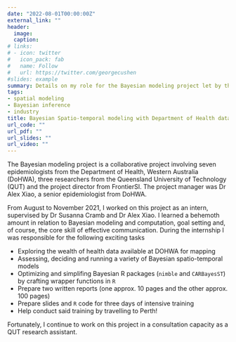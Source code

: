 ```yaml
---
date: "2022-08-01T00:00:00Z"
external_link: ""
header: 
  image: 
  caption: 
# links:
# - icon: twitter
#   icon_pack: fab
#   name: Follow
#   url: https://twitter.com/georgecushen
#slides: example
summary: Details on my role for the Bayesian modeling project let by the Department of Health, Western Australia
tags:
- spatial modeling
- Bayesian inference
- industry
title: Bayesian Spatio-temporal modeling with Department of Health data 
url_code: ""
url_pdf: ""
url_slides: ""
url_video: ""
---
```


The Bayesian modeling project is a collaborative project involving seven epidemiologists from the Department of Health, Western Australia (DoHWA), three researchers from the Queensland University of Technology (QUT) and the project director from FrontierSI. The project manager was Dr Alex Xiao, a senior epidemiologist from DoHWA. 

From August to November 2021, I worked on this project as an intern, supervised by Dr Susanna Cramb and Dr Alex Xiao. I learned a behemoth amount in relation to Bayesian modeling and computation, goal setting and, of course, the core skill of effective communication. During the internship I was responsible for the following exciting tasks
- Exploring the wealth of health data available at DOHWA for mapping
- Assessing, deciding and running a variety of Bayesian spatio-temporal models
- Optimizing and simplifing Bayesian R packages (`nimble` and `CARBayesST`) by crafting wrapper functions in `R`
- Prepare two written reports (one approx. 10 pages and the other approx. 100 pages)
- Prepare slides and `R` code for three days of intensive training
- Help conduct said training by travelling to Perth!

Fortunately, I continue to work on this project in a consultation capacity as a QUT research assistant.  

<!--{{% staticref "uploads/brag_20221116.pdf" %}}Slides{{% /staticref %}} for my BRAG talk on the topic can be found here.-->
